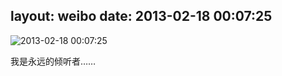 layout: weibo
date: 2013-02-18 00:07:25
---
<meta name="referrer" content="no-referrer" />

<img src="/images/favicon.ico" style="float: left;"/>2013-02-18 00:07:25

我是永远的倾听者……

